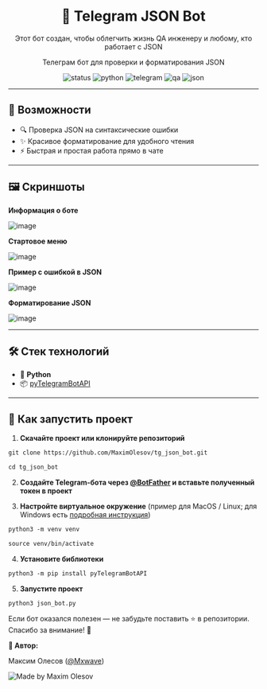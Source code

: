 <h1 align="center">🤖 Telegram JSON Bot</h1>

<p align="center">
Этот бот создан, чтобы облегчить жизнь QA инженеру и любому, кто работает с JSON  
</p>

<p align="center">
Телеграм бот для проверки и форматирования JSON
  
</p>

<p align="center">
  <img src="https://img.shields.io/badge/status-active-brightgreen" alt="status" />
  <img src="https://img.shields.io/badge/python-3.9+-blue" alt="python" />
  <img src="https://img.shields.io/badge/Telegram-Bot-blue?logo=telegram" alt="telegram" />
  <img src="https://img.shields.io/badge/QA-friendly-orange" alt="qa" />
  <img src="https://img.shields.io/badge/JSON-helper-lightgrey" alt="json" />
</p>


---

## 🎯 Возможности

- 🔍 Проверка JSON на синтаксические ошибки  
- ✨ Красивое форматирование для удобного чтения  
- ⚡ Быстрая и простая работа прямо в чате  

---

## 🖼 Скриншоты

**Информация о боте**

![image](https://raw.githubusercontent.com/MaximOlesov/tg_json_bot/refs/heads/main/screenshots/info.png)

**Стартовое меню**

![image](https://raw.githubusercontent.com/MaximOlesov/tg_json_bot/refs/heads/main/screenshots/start_menu.png)

**Пример с ошибкой в JSON**

![image](https://raw.githubusercontent.com/MaximOlesov/tg_json_bot/refs/heads/main/screenshots/syntax.png)

**Форматирование JSON**

![image](https://raw.githubusercontent.com/MaximOlesov/tg_json_bot/refs/heads/main/screenshots/Formatting.png)

---

## 🛠 Стек технологий

- 🐍 **Python**  
- 📦 [pyTelegramBotAPI](https://pypi.org/project/pyTelegramBotAPI/)  

---

## 🚀 Как запустить проект

1. **Скачайте проект или клонируйте репозиторий**  
``` markdown
git clone https://github.com/MaximOlesov/tg_json_bot.git
```

``` markdown
cd tg_json_bot
```

2. **Создайте Telegram-бота через [@BotFather](https://t.me/BotFather) и вставьте полученный токен в проект**

3. **Настройте виртуальное окружение** (пример для MacOS / Linux; для Windows есть [подробная инструкция](https://realpython.com/python-virtual-environments-a-primer/#create-it))
``` markdown
python3 -m venv venv
```

``` markdown
source venv/bin/activate
```

4. **Установите библиотеки**
``` markdown
python3 -m pip install pyTelegramBotAPI
```
5. **Запустите проект**
``` markdown
python3 json_bot.py
```

Если бот оказался полезен — не забудьте поставить ⭐ в репозитории. Спасибо за внимание! 🙌

**👤 Автор:**

Максим Олесов ([@Mxwave](https://t.me/Mxwave))

<p align="left">
  <img src="https://img.shields.io/badge/Made%20by-Maxim%20Olesov-blue?style=for-the-badge&logo=github" alt="Made by Maxim Olesov" />
</p>
